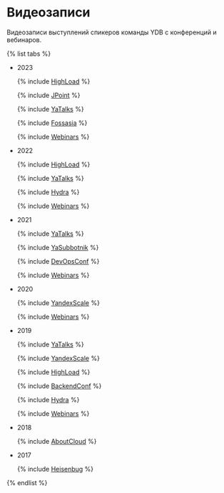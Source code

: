 # Видеозаписи

Видеозаписи выступлений спикеров команды YDB с конференций и вебинаров.

{% list tabs %}

  - 2023

    {% include [HighLoad](./_includes/conferences/2023/HighLoad.md) %}

    {% include [JPoint](./_includes/conferences/2023/JPoint.md) %}

    {% include [YaTalks](./_includes/conferences/2023/YaTalks.md) %}

    {% include [Fossasia](./_includes/conferences/2023/Fossasia.md) %}

    {% include [Webinars](./_includes/webinars/2023/webinars.md) %}

  - 2022

    {% include [HighLoad](./_includes/conferences/2022/HighLoad.md) %}

    {% include [YaTalks](./_includes/conferences/2022/YaTalks.md) %}

    {% include [Hydra](./_includes/conferences/2022/Hydra.md) %}

    {% include [Webinars](./_includes/webinars/2022/webinars.md) %}

  - 2021

    {% include [YaTalks](./_includes/conferences/2021/YaTalks.md) %}

    {% include [YaSubbotnik](./_includes/conferences/2021/YaSubbotnik.md) %}

    {% include [DevOpsConf](./_includes/conferences/2021/DevOpsConf.md) %}

    {% include [Webinars](./_includes/webinars/2021/webinars.md) %}

  - 2020

    {% include [YandexScale](./_includes/conferences/2020/YandexScale.md) %}

    {% include [Webinars](./_includes/webinars/2020/webinars.md) %}

  - 2019

    {% include [YaTalks](./_includes/conferences/2019/YaTalks.md) %}

    {% include [YandexScale](./_includes/conferences/2019/YandexScale.md) %}

    {% include [HighLoad](./_includes/conferences/2019/HighLoad.md) %}

    {% include [BackendConf](./_includes/conferences/2019/BackendConf.md) %}

    {% include [Hydra](./_includes/conferences/2019/Hydra.md) %}

    {% include [Webinars](./_includes/webinars/2019/webinars.md) %}

  - 2018

    {% include [AboutCloud](./_includes/conferences/2018/about_cloud.md) %}

  - 2017 

    {% include [Heisenbug](./_includes/conferences/2017/Heisenbug.md) %}

  {% endlist %}